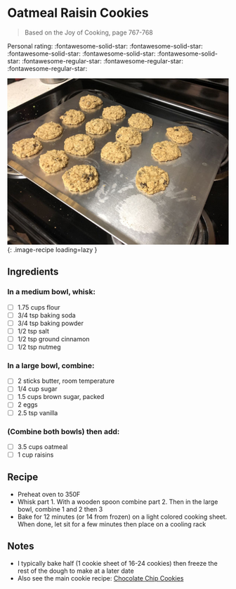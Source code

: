 # Oatmeal Raisin Cookies

> Based on the Joy of Cooking, page 767-768

<!-- {cts} rating=2; (User can specify rating on scale of 1-5) -->

Personal rating: :fontawesome-solid-star: :fontawesome-solid-star: :fontawesome-solid-star: :fontawesome-solid-star: :fontawesome-solid-star: :fontawesome-regular-star: :fontawesome-regular-star: :fontawesome-regular-star:

<!-- {cte} -->

<!-- {cts} name_image=oatmeal_raisin_cookies.jpg; (User can specify image name) -->

![oatmeal_raisin_cookies.jpg](./oatmeal_raisin_cookies.jpg){: .image-recipe loading=lazy }

<!-- {cte} -->

## Ingredients

### In a medium bowl, whisk:

- [ ] 1.75 cups flour
- [ ] 3/4 tsp baking soda
- [ ] 3/4 tsp baking powder
- [ ] 1/2 tsp salt
- [ ] 1/2 tsp ground cinnamon
- [ ] 1/2 tsp nutmeg

### In a large bowl, combine:

- [ ] 2 sticks butter, room temperature
- [ ] 1/4 cup sugar
- [ ] 1.5 cups brown sugar, packed
- [ ] 2 eggs
- [ ] 2.5 tsp vanilla

### (Combine both bowls) then add:

- [ ] 3.5 cups oatmeal
- [ ] 1 cup raisins

## Recipe

- Preheat oven to 350F
- Whisk part 1. With a wooden spoon combine part 2. Then in the large bowl, combine 1 and 2 then 3
- Bake for 12 minutes (or 14 from frozen) on a light colored cooking sheet. When done, let sit for a few minutes then place on a cooling rack

## Notes

- I typically bake half (1 cookie sheet of 16-24 cookies) then freeze the rest of the dough to make at a later date
- Also see the main cookie recipe: [Chocolate Chip Cookies](./chocolate_chip_cookies.md)
